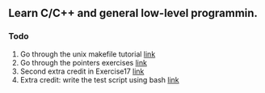 ## Learn C/C++ and general low-level programmin.

### Todo
1. Go through the unix makefile tutorial [link](http://www.tutorialspoint.com/makefile/)
2. Go through the pointers exercises [link](http://c.learncodethehardway.org/book/ex15.html)
3. Second extra credit in Exercise17 [link](http://c.learncodethehardway.org/book/ex17.html)
4. Extra credit: write the test script using bash [link](http://c.learncodethehardway.org/book/ex19.html)
